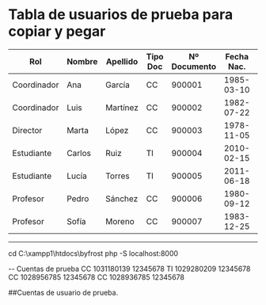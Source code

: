 # Tabla de usuarios de prueba para copiar y pegar

| Rol         | Nombre  | Apellido   | Tipo Doc | Nº Documento | Fecha Nac.  | Email                  | Teléfono     | Dirección           |
|-------------|---------|------------|----------|--------------|-------------|------------------------|--------------|---------------------|
| Coordinador | Ana     | García     | CC       | 900001       | 1985-03-10  | ana.garcia@demo.com    | 3001112233   | Calle 1 #10-20      |
| Coordinador | Luis    | Martínez   | CC       | 900002       | 1982-07-22  | luis.martinez@demo.com | 3002223344   | Calle 2 #20-30      |
| Director    | Marta   | López      | CC       | 900003       | 1978-11-05  | marta.lopez@demo.com   | 3003334455   | Calle 3 #30-40      |
| Estudiante  | Carlos  | Ruiz       | TI       | 900004       | 2010-02-15  | carlos.ruiz@demo.com   | 3004445566   | Calle 4 #40-50      |
| Estudiante  | Lucía   | Torres     | TI       | 900005       | 2011-06-18  | lucia.torres@demo.com  | 3005556677   | Calle 5 #50-60      |
| Profesor    | Pedro   | Sánchez    | CC       | 900006       | 1980-09-12  | pedro.sanchez@demo.com | 3006667788   | Calle 6 #60-70      |
| Profesor    | Sofía   | Moreno     | CC       | 900007       | 1983-12-25  | sofia.moreno@demo.com  | 3007778899   | Calle 7 #70-80      |

---

cd C:\xampp1\htdocs\byfrost
php -S localhost:8000

-- Cuentas de prueba
CC 1031180139 12345678
TI 1029280209 12345678
CC 1028956785 12345678
CC 1028936785 12345678

##Cuentas de usuario de prueba.
